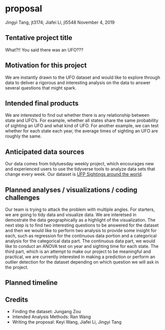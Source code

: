 proposal
================
Jingyi Tang, jt3174; Jiafei Li, jl5548
November 4, 2019

## Tentative project title

What?\!\! You said there was an UFO???

## Motivation for this project

We are instantly drawn to the UFO dataset and would like to explore
through data to deliver a rigorous and interesting analysis on the data
to answer several questions that might spark.

## Intended final products

We are interested to find out whether there is any relationship between
state and UFO’s. For example, whether all states share the same
probability of sighting an UFO and what kind of UFO. For another
example, we can test whether for each state each year, the average times
of sighting an UFO are roughly the same.

## Anticipated data sources

Our data comes from tidytuesday weekly project, which encourages new and
experienced users to use the tidyverse tools to analyze data sets that
change every week. Our dataset is [UFP Sightings around the
world](https://github.com/rfordatascience/tidytuesday/tree/master/data/2019/2019-06-25).

## Planned analyses / visualizations / coding challenges

Our team is trying to attack the problem with multiple angles. For
starters, we are going to tidy data and visualize data. We are
interetsed in demostrate the data geographically as a highlight of the
visualization. The next step is to find two interesting questions to be
answered for the dataset and then we would like to perform two analysis
to provide some insight for each, such as regression for the continuous
data portion and a categorical analysis for the categorical data part.
The continuous data part, we would like to conduct an ANOVA test on year
and sighting time for each state. The third part, which is an attempt to
make our project to be meaningful and practical, we are currently
interested in making a prediction or perform an outlier detection for
the dataset depending on which question we will ask in the project.

## Planned timeline

## Credits

  - Finding the dataset: Jungang Zou
  - Intended Analysis Methods: Ran Wang
  - Writing the proposal: Keyi Wang, Jiafei Li, Jingyi Tang

